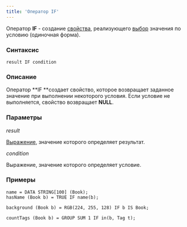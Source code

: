 ```yaml
---
title: 'Оператор IF'
---
```


Оператор **IF** - создание [свойства](Properties.md), реализующего [выбор](Selection_CASE_IF_MULTI_OVERRIDE_EXCLUSIVE_.md) значения по условию (одиночная форма). 

### Синтаксис

    result IF condition 

### Описание

Оператор **IF **создает свойство, которое возвращает заданное значение при выполнении некоторого условия. Если условие не выполняется, свойство возвращает **NULL**.

### Параметры

*result*

[Выражение](Expression.md), значение которого определяет результат.

*condition*

Выражение, значение которого определяет условие.

### Примеры


```lsf
name = DATA STRING[100] (Book);
hasName (Book b) = TRUE IF name(b);

background (Book b) = RGB(224, 255, 128) IF b IS Book;

countTags (Book b) = GROUP SUM 1 IF in(b, Tag t);
```

